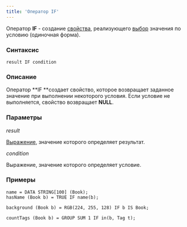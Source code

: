 ```yaml
---
title: 'Оператор IF'
---
```


Оператор **IF** - создание [свойства](Properties.md), реализующего [выбор](Selection_CASE_IF_MULTI_OVERRIDE_EXCLUSIVE_.md) значения по условию (одиночная форма). 

### Синтаксис

    result IF condition 

### Описание

Оператор **IF **создает свойство, которое возвращает заданное значение при выполнении некоторого условия. Если условие не выполняется, свойство возвращает **NULL**.

### Параметры

*result*

[Выражение](Expression.md), значение которого определяет результат.

*condition*

Выражение, значение которого определяет условие.

### Примеры


```lsf
name = DATA STRING[100] (Book);
hasName (Book b) = TRUE IF name(b);

background (Book b) = RGB(224, 255, 128) IF b IS Book;

countTags (Book b) = GROUP SUM 1 IF in(b, Tag t);
```

